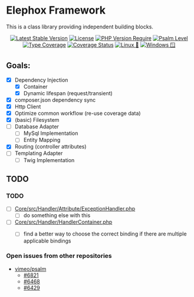 # Elephox Framework

This is a class library providing independent building blocks.

<p align="center">
  <a href="https://packagist.org/packages/elephox/framework"><img src="http://poser.pugx.org/elephox/framework/v" alt="Latest Stable Version"></a>
  <a href="https://packagist.org/packages/elephox/framework"><img src="http://poser.pugx.org/elephox/framework/license" alt="License"></a>
  <a href="https://packagist.org/packages/elephox/framework"><img src="http://poser.pugx.org/elephox/framework/require/php" alt="PHP Version Require"></a>
  <a href="https://shepherd.dev/github/elephox-dev/framework"><img src="https://shepherd.dev/github/elephox-dev/framework/level.svg" alt="Psalm Level"></a>
  <a href="https://shepherd.dev/github/elephox-dev/framework"><img src="https://shepherd.dev/github/elephox-dev/framework/coverage.svg" alt="Type Coverage"></a>
  <a href="https://coveralls.io/github/elephox-dev/framework?branch=main"><img src="https://coveralls.io/repos/github/elephox-dev/framework/badge.svg?branch=main" alt="Coverage Status"></a>
  <a href="https://github.com/elephox-dev/framework/actions/workflows/linux.yml"><img src="https://github.com/elephox-dev/framework/actions/workflows/linux.yml/badge.svg" alt="Linux 🐧"></a>
  <a href="https://github.com/elephox-dev/framework/actions/workflows/windows.yml"><img src="https://github.com/elephox-dev/framework/actions/workflows/windows.yml/badge.svg" alt="Windows 🪟"></a>
</p>

## Goals:

- [x] Dependency Injection
  - [x] Container
  - [x] Dynamic lifespan (request/transient)
- [x] composer.json dependency sync
- [x] Http Client
- [x] Optimize common workflow (re-use coverage data)
- [x] (basic) Filesystem
- [ ] Database Adapter
  - [ ] MySql Implementation
  - [ ] Entity Mapping
- [x] Routing (controller attributes)
- [ ] Templating Adapter
  - [ ] Twig Implementation

<!-- start todos -->

## TODO

### TODO

- [ ] [Core/src/Handler/Attribute/ExceptionHandler.php](https://github.com/elephox-dev/framework/tree/main/modules/Core/src/Handler/Attribute/ExceptionHandler.php)
  - [ ] do something else with this
- [ ] [Core/src/Handler/HandlerContainer.php](https://github.com/elephox-dev/framework/tree/main/modules/Core/src/Handler/HandlerContainer.php)
  - [ ] find a better way to choose the correct binding if there are multiple applicable bindings


### Open issues from other repositories

- [vimeo/psalm](https://github.com/vimeo/psalm)
  - [#6821](https://github.com/vimeo/psalm/issues/6821)
  - [#6468](https://github.com/vimeo/psalm/issues/6468)
  - [#6429](https://github.com/vimeo/psalm/issues/6429)

<!-- end todos -->

